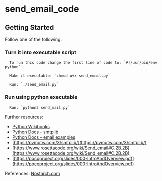 # send_email_code

## Getting Started

Follow one of the following:

### Turn it into executable script
      To run this code change the first line of code to: `#!/usr/bin/env python`
     
      Make it executable: `chmod u+x send_email.py`
      
      Run: `./send_email.py`

### Run using python executable
      Run: `python3 send_mail.py`
      
Further resources:

* [Python Wikibooks](https://en.wikibooks.org/wiki/Python_Programming/Email)    
* [Python Docs - smtplib ](https://docs.python.org/3/library/smtplib.html)
* [Python Docs - email examples](https://docs.python.org/2/library/email-examples.html)
* [https://pymotw.com/3/smtplib/](https://pymotw.com/3/smtplib/)
* [https://www.rosettacode.org/wiki/Send_email#C.2B.2B](https://www.rosettacode.org/wiki/Send_email#C.2B.2B)
* [https://pocoproject.org/slides/000-IntroAndOverview.pdf](https://pocoproject.org/slides/000-IntroAndOverview.pdf)
      
      
References:
[Nostarch.com](https://www.nostarch.com/automatestuff/)
